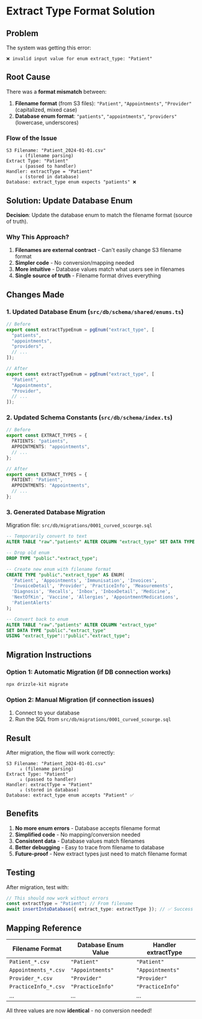# Extract Type Format Solution

## Problem

The system was getting this error:
```
❌ invalid input value for enum extract_type: "Patient"
```

## Root Cause

There was a **format mismatch** between:

1. **Filename format** (from S3 files): `"Patient"`, `"Appointments"`, `"Provider"` (capitalized, mixed case)
2. **Database enum format**: `"patients"`, `"appointments"`, `"providers"` (lowercase, underscores)

### Flow of the Issue

```
S3 Filename: "Patient_2024-01-01.csv"
     ↓ (filename parsing)
Extract Type: "Patient" 
     ↓ (passed to handler)
Handler: extractType = "Patient"
     ↓ (stored in database)
Database: extract_type enum expects "patients" ❌
```

## Solution: Update Database Enum

**Decision**: Update the database enum to match the filename format (source of truth).

### Why This Approach?

1. **Filenames are external contract** - Can't easily change S3 filename format
2. **Simpler code** - No conversion/mapping needed
3. **More intuitive** - Database values match what users see in filenames
4. **Single source of truth** - Filename format drives everything

## Changes Made

### 1. Updated Database Enum (`src/db/schema/shared/enums.ts`)

```typescript
// Before
export const extractTypeEnum = pgEnum("extract_type", [
  "patients",
  "appointments", 
  "providers",
  // ...
]);

// After  
export const extractTypeEnum = pgEnum("extract_type", [
  "Patient",
  "Appointments",
  "Provider", 
  // ...
]);
```

### 2. Updated Schema Constants (`src/db/schema/index.ts`)

```typescript
// Before
export const EXTRACT_TYPES = {
  PATIENTS: "patients",
  APPOINTMENTS: "appointments",
  // ...
};

// After
export const EXTRACT_TYPES = {
  PATIENT: "Patient", 
  APPOINTMENTS: "Appointments",
  // ...
};
```

### 3. Generated Database Migration

Migration file: `src/db/migrations/0001_curved_scourge.sql`

```sql
-- Temporarily convert to text
ALTER TABLE "raw"."patients" ALTER COLUMN "extract_type" SET DATA TYPE text;

-- Drop old enum
DROP TYPE "public"."extract_type";

-- Create new enum with filename format
CREATE TYPE "public"."extract_type" AS ENUM(
  'Patient', 'Appointments', 'Immunisation', 'Invoices', 
  'InvoiceDetail', 'Provider', 'PracticeInfo', 'Measurements', 
  'Diagnosis', 'Recalls', 'Inbox', 'InboxDetail', 'Medicine', 
  'NextOfKin', 'Vaccine', 'Allergies', 'AppointmentMedications', 
  'PatientAlerts'
);

-- Convert back to enum
ALTER TABLE "raw"."patients" ALTER COLUMN "extract_type" 
SET DATA TYPE "public"."extract_type" 
USING "extract_type"::"public"."extract_type";
```

## Migration Instructions

### Option 1: Automatic Migration (if DB connection works)
```bash
npx drizzle-kit migrate
```

### Option 2: Manual Migration (if connection issues)
1. Connect to your database
2. Run the SQL from `src/db/migrations/0001_curved_scourge.sql`

## Result

After migration, the flow will work correctly:

```
S3 Filename: "Patient_2024-01-01.csv"
     ↓ (filename parsing)
Extract Type: "Patient" 
     ↓ (passed to handler)
Handler: extractType = "Patient"
     ↓ (stored in database)
Database: extract_type enum accepts "Patient" ✅
```

## Benefits

1. **No more enum errors** - Database accepts filename format
2. **Simplified code** - No mapping/conversion needed
3. **Consistent data** - Database values match filenames
4. **Better debugging** - Easy to trace from filename to database
5. **Future-proof** - New extract types just need to match filename format

## Testing

After migration, test with:
```typescript
// This should now work without errors
const extractType = "Patient"; // From filename
await insertIntoDatabase({ extract_type: extractType }); // ✅ Success
```

## Mapping Reference

| Filename Format | Database Enum Value | Handler extractType |
|----------------|-------------------|-------------------|
| `Patient_*.csv` | `"Patient"` | `"Patient"` |
| `Appointments_*.csv` | `"Appointments"` | `"Appointments"` |
| `Provider_*.csv` | `"Provider"` | `"Provider"` |
| `PracticeInfo_*.csv` | `"PracticeInfo"` | `"PracticeInfo"` |
| ... | ... | ... |

All three values are now **identical** - no conversion needed!
